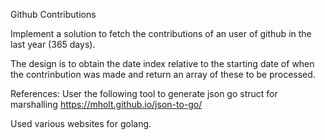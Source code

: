 

Github Contributions

Implement a solution to fetch the contributions of an user of github in the last year (365 days).


The design is to obtain the date index relative to the starting date of when the contrinbution was made and return an array of these to be processed.

References:
User the following tool to generate json go struct for marshalling
https://mholt.github.io/json-to-go/

Used various websites for golang.
